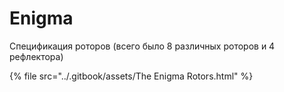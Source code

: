 # Enigma

Спецификация роторов (всего было 8 различных роторов и 4 рефлектора)

{% file src="../.gitbook/assets/The Enigma Rotors.html" %}

